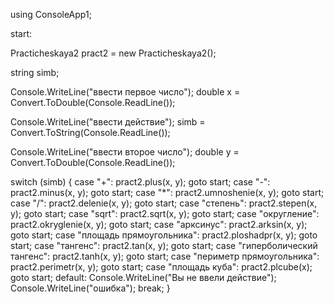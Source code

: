 
using ConsoleApp1;

start:


Practicheskaya2 pract2 = new Practicheskaya2();

string simb;

Console.WriteLine("ввести первое число");
double x = Convert.ToDouble(Console.ReadLine());


Console.WriteLine("ввести действие");
simb = Convert.ToString(Console.ReadLine());

Console.WriteLine("ввести второе число");
double y = Convert.ToDouble(Console.ReadLine());



switch (simb)
{
	case "+":
		pract2.plus(x, y);
		goto start;
	case "-":
		pract2.minus(x, y);
		goto start;
	case "*":
			pract2.umnoshenie(x, y);
		goto start;
	case "/":
			pract2.delenie(x, y);
		goto start;
	case "степень":
		pract2.stepen(x, y);
		goto start;
	case "sqrt":
		pract2.sqrt(x, y);
		goto start;
	case "округление":
		pract2.okryglenie(x, y);
		goto start;
	case "арксинус":
		pract2.arksin(x, y);
		goto start;
	case "площадь прямоугольника":
		pract2.ploshadpr(x, y);
		goto start;
	case "тангенс":
		pract2.tan(x, y);
		goto start;
	case "гиперболический тангенс":
		pract2.tanh(x, y);
		goto start;
	case "периметр прямоугольника":
		pract2.perimetr(x, y);
		goto start;
	case "площадь куба":
		pract2.plcube(x);
		goto start;
	default:
        Console.WriteLine("Вы не ввели действие");
        Console.WriteLine("ошибка");
		break;
}

